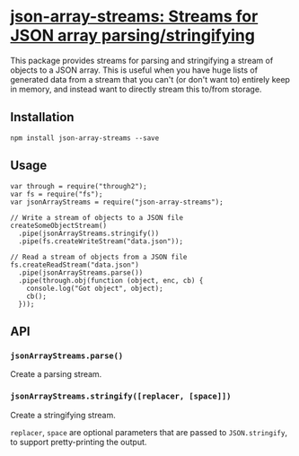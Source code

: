 # [json-array-streams: Streams for JSON array parsing/stringifying](https://el-tramo.be/json-array-streams)

This package provides streams for parsing and stringifying a stream of objects to a 
JSON array. This is useful when you have huge lists of generated data from a stream that 
you can't (or don't want to) entirely keep in memory, and instead want to directly stream
this to/from storage.

## Installation

    npm install json-array-streams --save

## Usage

    var through = require("through2");
    var fs = require("fs");
    var jsonArrayStreams = require("json-array-streams");

    // Write a stream of objects to a JSON file
    createSomeObjectStream()
      .pipe(jsonArrayStreams.stringify())
      .pipe(fs.createWriteStream("data.json"));

    // Read a stream of objects from a JSON file
    fs.createReadStream("data.json")
      .pipe(jsonArrayStreams.parse())
      .pipe(through.obj(function (object, enc, cb) {
        console.log("Got object", object);
        cb();
      }));

## API

### `jsonArrayStreams.parse()`

Create a parsing stream.

### `jsonArrayStreams.stringify([replacer, [space]])`

Create a stringifying stream.

`replacer`, `space` are optional parameters that are passed to `JSON.stringify`, to support pretty-printing the output.

